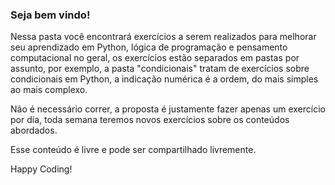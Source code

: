 ###  Seja bem vindo!

Nessa pasta você encontrará exercícios a serem realizados para melhorar seu aprendizado em Python,
lógica de programação e pensamento computacional no geral, os exercícios estão separados em pastas por assunto, por exemplo, a pasta "condicionais"  tratam de exercícios sobre condicionais em Python, a indicação numérica é a ordem, do mais simples ao mais complexo.

Não é necessário correr, a proposta é justamente fazer apenas um exercício por dia, toda semana teremos novos exercícios sobre os conteúdos abordados. 

Esse conteúdo é livre e pode ser compartilhado livremente.

Happy Coding!